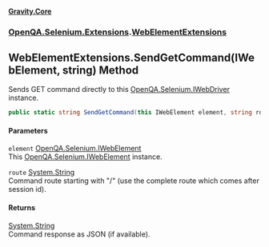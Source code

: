 #### [Gravity.Core](./index.md 'index')
### [OpenQA.Selenium.Extensions](./OpenQA-Selenium-Extensions.md 'OpenQA.Selenium.Extensions').[WebElementExtensions](./OpenQA-Selenium-Extensions-WebElementExtensions.md 'OpenQA.Selenium.Extensions.WebElementExtensions')
## WebElementExtensions.SendGetCommand(IWebElement, string) Method
Sends GET command directly to this [OpenQA.Selenium.IWebDriver](https://docs.microsoft.com/en-us/dotnet/api/OpenQA.Selenium.IWebDriver 'OpenQA.Selenium.IWebDriver') instance.  
```csharp
public static string SendGetCommand(this IWebElement element, string route);
```
#### Parameters
<a name='OpenQA-Selenium-Extensions-WebElementExtensions-SendGetCommand(IWebElement_string)-element'></a>
`element` [OpenQA.Selenium.IWebElement](https://docs.microsoft.com/en-us/dotnet/api/OpenQA.Selenium.IWebElement 'OpenQA.Selenium.IWebElement')  
This [OpenQA.Selenium.IWebElement](https://docs.microsoft.com/en-us/dotnet/api/OpenQA.Selenium.IWebElement 'OpenQA.Selenium.IWebElement') instance.  
  
<a name='OpenQA-Selenium-Extensions-WebElementExtensions-SendGetCommand(IWebElement_string)-route'></a>
`route` [System.String](https://docs.microsoft.com/en-us/dotnet/api/System.String 'System.String')  
Command route starting with "/" (use the complete route which comes after session id).  
  
#### Returns
[System.String](https://docs.microsoft.com/en-us/dotnet/api/System.String 'System.String')  
Command response as JSON (if available).  
